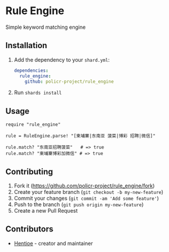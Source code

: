 # Rule Engine

Simple keyword matching engine

## Installation

1. Add the dependency to your `shard.yml`:

   ```yaml
   dependencies:
     rule_engine:
       github: policr-project/rule_engine
   ```

2. Run `shards install`

## Usage

```crystal
require "rule_engine"

rule = RuleEngine.parse! "[柬埔寨|东南亚 菠菜|博彩 招聘|微信]"

rule.match? "东南亚招聘菠菜"   # => true
rule.match? "柬埔寨博彩加微信" # => true
```

## Contributing

1. Fork it (<https://github.com/policr-project/rule_engine/fork>)
2. Create your feature branch (`git checkout -b my-new-feature`)
3. Commit your changes (`git commit -am 'Add some feature'`)
4. Push to the branch (`git push origin my-new-feature`)
5. Create a new Pull Request

## Contributors

- [Hentioe](https://github.com/policr-project/rule_engine) - creator and maintainer
